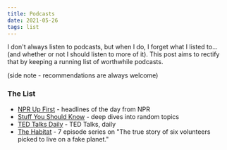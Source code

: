 ```yaml
---
title: Podcasts
date: 2021-05-26
tags: list
---
```


I don't always listen to podcasts, but when I do, I forget what I listed to... (and whether or not I should listen to more of it). This post aims to rectify that by keeping a running list of worthwhile podcasts.

(side note - recommendations are always welcome)

### The List

- [NPR Up First](https://www.npr.org/podcasts/510318/up-first) - headlines of the day from NPR
- [Stuff You Should Know](https://www.iheart.com/podcast/105-stuff-you-should-know-26940277/) - deep dives into random topics
- [TED Talks Daily](https://www.ted.com/about/programs-initiatives/ted-talks/ted-talks-daily) - TED Talks, daily
- [The Habitat](https://gimletmedia.com/shows/the-habitat) - 7 episode series on "The true story of six volunteers picked to live on a fake planet."
